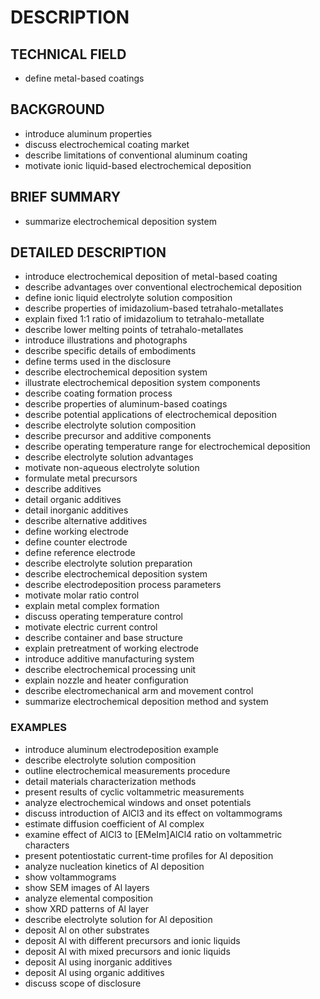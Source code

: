 # DESCRIPTION

## TECHNICAL FIELD

- define metal-based coatings

## BACKGROUND

- introduce aluminum properties
- discuss electrochemical coating market
- describe limitations of conventional aluminum coating
- motivate ionic liquid-based electrochemical deposition

## BRIEF SUMMARY

- summarize electrochemical deposition system

## DETAILED DESCRIPTION

- introduce electrochemical deposition of metal-based coating
- describe advantages over conventional electrochemical deposition
- define ionic liquid electrolyte solution composition
- describe properties of imidazolium-based tetrahalo-metallates
- explain fixed 1:1 ratio of imidazolium to tetrahalo-metallate
- describe lower melting points of tetrahalo-metallates
- introduce illustrations and photographs
- describe specific details of embodiments
- define terms used in the disclosure
- describe electrochemical deposition system
- illustrate electrochemical deposition system components
- describe coating formation process
- describe properties of aluminum-based coatings
- describe potential applications of electrochemical deposition
- describe electrolyte solution composition
- describe precursor and additive components
- describe operating temperature range for electrochemical deposition
- describe electrolyte solution advantages
- motivate non-aqueous electrolyte solution
- formulate metal precursors
- describe additives
- detail organic additives
- detail inorganic additives
- describe alternative additives
- define working electrode
- define counter electrode
- define reference electrode
- describe electrolyte solution preparation
- describe electrochemical deposition system
- describe electrodeposition process parameters
- motivate molar ratio control
- explain metal complex formation
- discuss operating temperature control
- motivate electric current control
- describe container and base structure
- explain pretreatment of working electrode
- introduce additive manufacturing system
- describe electrochemical processing unit
- explain nozzle and heater configuration
- describe electromechanical arm and movement control
- summarize electrochemical deposition method and system

### EXAMPLES

- introduce aluminum electrodeposition example
- describe electrolyte solution composition
- outline electrochemical measurements procedure
- detail materials characterization methods
- present results of cyclic voltammetric measurements
- analyze electrochemical windows and onset potentials
- discuss introduction of AlCl3 and its effect on voltammograms
- estimate diffusion coefficient of Al complex
- examine effect of AlCl3 to [EMeIm]AlCl4 ratio on voltammetric characters
- present potentiostatic current-time profiles for Al deposition
- analyze nucleation kinetics of Al deposition
- show voltammograms
- show SEM images of Al layers
- analyze elemental composition
- show XRD patterns of Al layer
- describe electrolyte solution for Al deposition
- deposit Al on other substrates
- deposit Al with different precursors and ionic liquids
- deposit Al with mixed precursors and ionic liquids
- deposit Al using inorganic additives
- deposit Al using organic additives
- discuss scope of disclosure

